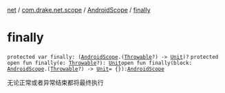 [net](../../index.md) / [com.drake.net.scope](../index.md) / [AndroidScope](index.md) / [finally](./finally.md)

# finally

`protected var finally: (`[`AndroidScope`](index.md)`.(`[`Throwable`](https://kotlinlang.org/api/latest/jvm/stdlib/kotlin/-throwable/index.html)`?) -> `[`Unit`](https://kotlinlang.org/api/latest/jvm/stdlib/kotlin/-unit/index.html)`)?`
`protected open fun finally(e: `[`Throwable`](https://kotlinlang.org/api/latest/jvm/stdlib/kotlin/-throwable/index.html)`?): `[`Unit`](https://kotlinlang.org/api/latest/jvm/stdlib/kotlin/-unit/index.html)`open fun finally(block: `[`AndroidScope`](index.md)`.(`[`Throwable`](https://kotlinlang.org/api/latest/jvm/stdlib/kotlin/-throwable/index.html)`?) -> `[`Unit`](https://kotlinlang.org/api/latest/jvm/stdlib/kotlin/-unit/index.html)` = {}): `[`AndroidScope`](index.md)

无论正常或者异常结束都将最终执行

